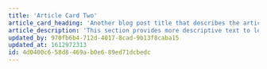 ```yaml
---
title: 'Article Card Two'
article_card_heading: 'Another blog post title that describes the article'
article_description: 'This section provides more descriptive text to let readers know.'
updated_by: 970fb6b4-712d-4017-8cad-9b13f8caba15
updated_at: 1612972313
id: 4d0400c6-58d8-469a-b0e6-89ed71dcbedc
---
```

